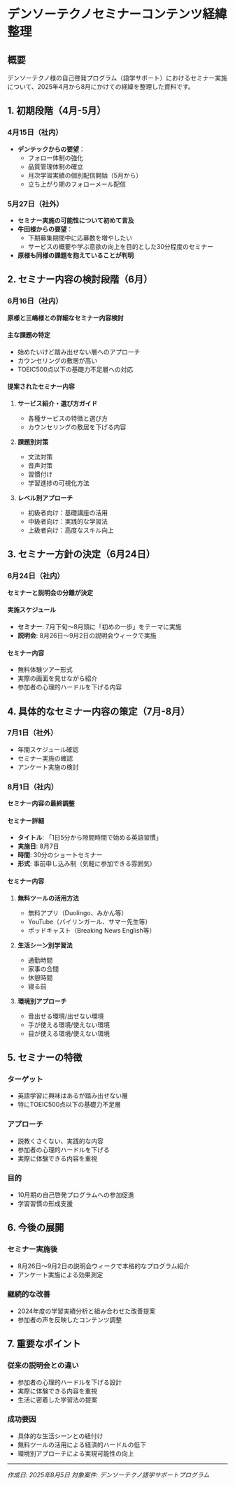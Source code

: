 # デンソーテクノセミナーコンテンツ経緯整理

## 概要
デンソーテクノ様の自己啓発プログラム（語学サポート）におけるセミナー実施について、2025年4月から8月にかけての経緯を整理した資料です。

## 1. 初期段階（4月-5月）

### 4月15日（社内）
- **デンテックからの要望**：
  - フォロー体制の強化
  - 品質管理体制の確立
  - 月次学習実績の個別配信開始（5月から）
  - 立ち上がり期のフォローメール配信

### 5月27日（社外）
- **セミナー実施の可能性について初めて言及**
- **牛田様からの要望**：
  - 下期募集期間中に応募数を増やしたい
  - サービスの概要や学ぶ意欲の向上を目的とした30分程度のセミナー
- **原様も同様の課題を抱えていることが判明**

## 2. セミナー内容の検討段階（6月）

### 6月16日（社内）
**原様と三嶋様との詳細なセミナー内容検討**

#### 主な課題の特定
- 始めたいけど踏み出せない層へのアプローチ
- カウンセリングの敷居が高い
- TOEIC500点以下の基礎力不足層への対応

#### 提案されたセミナー内容
1. **サービス紹介・選び方ガイド**
   - 各種サービスの特徴と選び方
   - カウンセリングの敷居を下げる内容

2. **課題別対策**
   - 文法対策
   - 音声対策
   - 習慣付け
   - 学習進捗の可視化方法

3. **レベル別アプローチ**
   - 初級者向け：基礎講座の活用
   - 中級者向け：実践的な学習法
   - 上級者向け：高度なスキル向上

## 3. セミナー方針の決定（6月24日）

### 6月24日（社内）
**セミナーと説明会の分離が決定**

#### 実施スケジュール
- **セミナー**: 7月下旬〜8月頭に「初めの一歩」をテーマに実施
- **説明会**: 8月26日〜9月2日の説明会ウィークで実施

#### セミナー内容
- 無料体験ツアー形式
- 実際の画面を見せながら紹介
- 参加者の心理的ハードルを下げる内容

## 4. 具体的なセミナー内容の策定（7月-8月）

### 7月1日（社外）
- 年間スケジュール確認
- セミナー実施の確認
- アンケート実施の検討

### 8月1日（社内）
**セミナー内容の最終調整**

#### セミナー詳細
- **タイトル**: 「1日5分から隙間時間で始める英語習慣」
- **実施日**: 8月7日
- **時間**: 30分のショートセミナー
- **形式**: 事前申し込み制（気軽に参加できる雰囲気）

#### セミナー内容
1. **無料ツールの活用方法**
   - 無料アプリ（Duolingo、みかん等）
   - YouTube（バイリンガール、サマー先生等）
   - ポッドキャスト（Breaking News English等）

2. **生活シーン別学習法**
   - 通勤時間
   - 家事の合間
   - 休憩時間
   - 寝る前

3. **環境別アプローチ**
   - 音出せる環境/出せない環境
   - 手が使える環境/使えない環境
   - 目が使える環境/使えない環境

## 5. セミナーの特徴

### ターゲット
- 英語学習に興味はあるが踏み出せない層
- 特にTOEIC500点以下の基礎力不足層

### アプローチ
- 説教くさくない、実践的な内容
- 参加者の心理的ハードルを下げる
- 実際に体験できる内容を重視

### 目的
- 10月期の自己啓発プログラムへの参加促進
- 学習習慣の形成支援

## 6. 今後の展開

### セミナー実施後
- 8月26日〜9月2日の説明会ウィークで本格的なプログラム紹介
- アンケート実施による効果測定

### 継続的な改善
- 2024年度の学習実績分析と組み合わせた改善提案
- 参加者の声を反映したコンテンツ調整

## 7. 重要なポイント

### 従来の説明会との違い
- 参加者の心理的ハードルを下げる設計
- 実際に体験できる内容を重視
- 生活に密着した学習法の提案

### 成功要因
- 具体的な生活シーンとの紐付け
- 無料ツールの活用による経済的ハードルの低下
- 環境別アプローチによる実現可能性の向上

---

*作成日: 2025年8月5日*
*対象案件: デンソーテクノ語学サポートプログラム* 